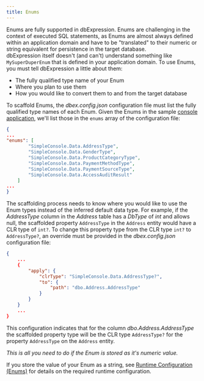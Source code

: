 ```yaml
---
title: Enums
---
```


Enums are fully supported in dbExpression. Enums are challenging in the context of executed SQL statements, as Enums are almost always defined within an application domain and have to be "translated" to their numeric or string equivalent for persistence in the target database.  
dbExpression itself doesn't (and can't) understand something like ```MySuperDuperEnum``` that is defined in your application domain. To use Enums, you must tell dbExpression a little about them:

* The fully qualified type name of your Enum
* Where you plan to use them
* How you would like to convert them to and from the target database

To scaffold Enums, the *dbex.config.json* configuration file must list the fully qualified type names of each Enum.  Given the Enums in the sample [console application](https://github.com/HatTrickLabs/dbExpression/blob/master/samples/mssql/NetCoreConsoleApp/Data/_TypeCode.cs), we'll list 
those in the ```enums``` array of the configuration file:
```json
{
...
"enums": [
        "SimpleConsole.Data.AddressType",
        "SimpleConsole.Data.GenderType",
        "SimpleConsole.Data.ProductCategoryType",
        "SimpleConsole.Data.PaymentMethodType",
        "SimpleConsole.Data.PaymentSourceType",
        "SimpleConsole.Data.AccessAuditResult"
    ]
...
}
```

The scaffolding process needs to know where you would like to use the Enum types instead of the inferred default data type.  For example, if the *AddressType* column in the *Address* table has a *DbType* of *int* and allows null, the scaffolded property ```AddressType``` in the ```Address``` entity would have a CLR type of ```int?```.  To change this property type from the CLR type ```int?``` to ```AddressType?```, an override must be provided in the *dbex.config.json* configuration file:
```json
{
    ...
    {
        "apply": {
            "clrType": "SimpleConsole.Data.AddressType?",
            "to": {
                "path": "dbo.Address.AddressType"
            }
        }
    }
    ...
}
```
This configuration indicates that for the column *dbo.Address.AddressType* the scaffolded property type will be the CLR type ```AddressType?``` for the property ```AddressType``` on the ```Address``` entity.

*This is all you need to do if the Enum is stored as it's numeric value.*

If you store the value of your Enum as a string, see [Runtime Configuration (Enums)](/runtime-configuration/enums) for details on the required runtime configuration.
                

